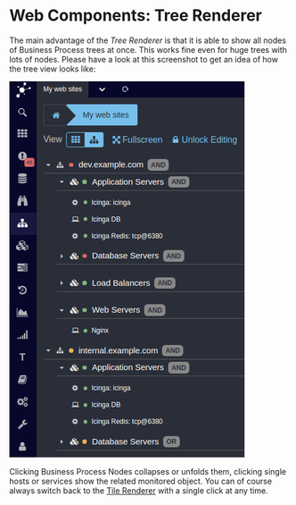 # Web Components: Tree Renderer

The main advantage of the *Tree Renderer* is that it is able to show all nodes
of Business Process trees at once. This works fine even for huge trees with lots
of nodes. Please have a look at this screenshot to get an idea of how the tree
view looks like:

![Tree View](screenshot/14_web-components-tree-renderer/1401_tree-view.png)

Clicking Business Process Nodes collapses or unfolds them, clicking single hosts
or services show the related monitored object. You can of course always switch
back to the [Tile Renderer](13-Web-Components-Tile-Renderer.md) with a single
click at any time.
